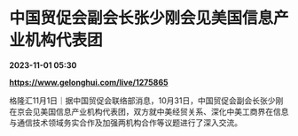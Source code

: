 # 中国贸促会副会长张少刚会见美国信息产业机构代表团

**2023-11-01 05:30**

**https://www.gelonghui.com/live/1275865**

格隆汇11月1日｜据中国贸促会联络部消息，10月31日，中国贸促会副会长张少刚在京会见美国信息产业机构代表团，双方就中美经贸关系、深化中美工商界在信息与通信技术领域务实合作及加强两机构合作等议题进行了深入交流。